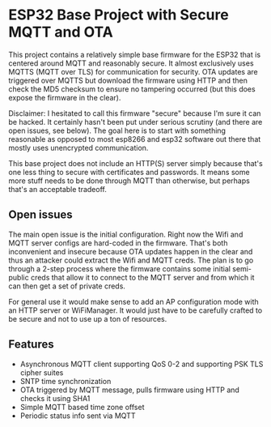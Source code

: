 ESP32 Base Project with Secure MQTT and OTA
===========================================

This project contains a relatively simple base firmware for the ESP32 that is
centered around MQTT and reasonably secure. It almost exclusively uses MQTTS (MQTT over TLS)
for communication for security. OTA updates are triggered over MQTTS but download the
firmware using HTTP and then check the MD5 checksum to ensure no tampering occurred
(but this does expose the firmware in the clear).

Disclaimer: I hesitated to call this firmware "secure" because I'm sure it can be hacked.
It certainly hasn't been put under serious scrutiny (and there are open issues, see below).
The goal here is to start with something reasonable as opposed to most esp8266 and esp32
software out there that mostly uses unencrypted communication.

This base project does not include an HTTP(S) server simply because that's one less thing to secure
with certificates and passwords. It means some more stuff needs to be done through MQTT than
otherwise, but perhaps that's an acceptable tradeoff.

Open issues
-----------
The main open issue is the initial configuration. Right now the Wifi and MQTT server
configs are hard-coded in the firmware. That's both inconvenient and insecure because
OTA updates happen in the clear and thus an attacker could extract the Wifi and MQTT creds.
The plan is to go through a 2-step process where the firmware contains some initial
semi-public creds that allow it to connect to the MQTT server and from which it can then
get a set of private creds.

For general use it would make sense to add an AP configuration mode with an HTTP server
or WiFiManager.
It would just have to be carefully crafted to be secure and not to use up a ton of resources.

Features
--------

- Asynchronous MQTT client supporting QoS 0-2 and supporting PSK TLS cipher suites
- SNTP time synchronization
- OTA triggered by MQTT message, pulls firmware using HTTP and checks it using SHA1
- Simple MQTT based time zone offset
- Periodic status info sent via MQTT
